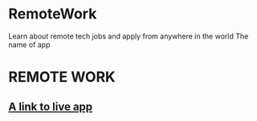 # RemoteWork
Learn about remote tech jobs and apply from anywhere in the world
The name of app
<h1> REMOTE WORK </h1>
<h2><a href="https://awesomething.github.io/remotework">A link to live app<a></h2>


